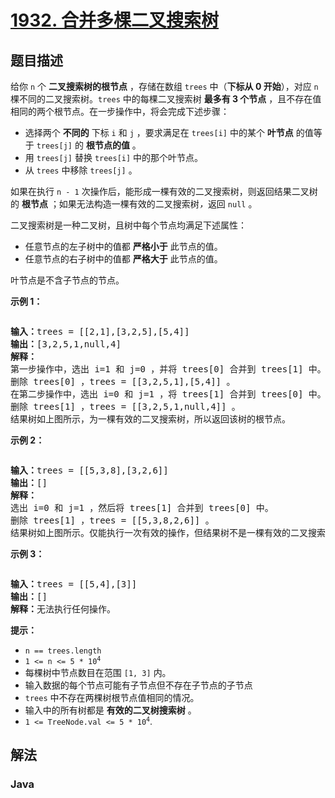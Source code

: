 # [1932. 合并多棵二叉搜索树](https://leetcode.cn/problems/merge-bsts-to-create-single-bst)

## 题目描述

<p>给你 <code>n</code> 个 <strong>二叉搜索树的根节点</strong> ，存储在数组 <code>trees</code> 中（<strong>下标从 0 开始</strong>），对应 <code>n</code> 棵不同的二叉搜索树。<code>trees</code> 中的每棵二叉搜索树 <strong>最多有 3 个节点</strong> ，且不存在值相同的两个根节点。在一步操作中，将会完成下述步骤：</p>

<ul>
	<li>选择两个 <strong>不同的</strong> 下标 <code>i</code> 和 <code>j</code> ，要求满足在&nbsp;<code>trees[i]</code> 中的某个 <strong>叶节点</strong> 的值等于&nbsp;<code>trees[j]</code> 的 <strong>根节点的值</strong> 。</li>
	<li>用&nbsp;<code>trees[j]</code> 替换 <code>trees[i]</code> 中的那个叶节点。</li>
	<li>从 <code>trees</code> 中移除 <code>trees[j]</code> 。</li>
</ul>

<p>如果在执行 <code>n - 1</code> 次操作后，能形成一棵有效的二叉搜索树，则返回结果二叉树的 <strong>根节点</strong> ；如果无法构造一棵有效的二叉搜索树<em>，</em>返回<em> </em><code>null</code> 。</p>

<p>二叉搜索树是一种二叉树，且树中每个节点均满足下述属性：</p>

<ul>
	<li>任意节点的左子树中的值都 <strong>严格小于</strong>&nbsp;此节点的值。</li>
	<li>任意节点的右子树中的值都 <strong>严格大于</strong>&nbsp;此节点的值。</li>
</ul>

<p>叶节点是不含子节点的节点。</p>

<p><strong>示例 1：</strong></p>
<img alt="" src="https://gcore.jsdelivr.net/gh/doocs/leetcode@main/solution/1900-1999/1932.Merge%20BSTs%20to%20Create%20Single%20BST/images/d1.png" />
<pre>
<strong>输入：</strong>trees = [[2,1],[3,2,5],[5,4]]
<strong>输出：</strong>[3,2,5,1,null,4]
<strong>解释：</strong>
第一步操作中，选出 i=1 和 j=0 ，并将 trees[0] 合并到 trees[1] 中。
删除 trees[0] ，trees = [[3,2,5,1],[5,4]] 。
<img alt="" src="https://gcore.jsdelivr.net/gh/doocs/leetcode@main/solution/1900-1999/1932.Merge%20BSTs%20to%20Create%20Single%20BST/images/diagram.png" />
在第二步操作中，选出 i=0 和 j=1 ，将 trees[1] 合并到 trees[0] 中。
删除 trees[1] ，trees = [[3,2,5,1,null,4]] 。
<img alt="" src="https://gcore.jsdelivr.net/gh/doocs/leetcode@main/solution/1900-1999/1932.Merge%20BSTs%20to%20Create%20Single%20BST/images/diagram-2.png" />
结果树如上图所示，为一棵有效的二叉搜索树，所以返回该树的根节点。</pre>

<p><strong>示例 2：</strong></p>
<img alt="" src="https://gcore.jsdelivr.net/gh/doocs/leetcode@main/solution/1900-1999/1932.Merge%20BSTs%20to%20Create%20Single%20BST/images/d2.png" />
<pre>
<strong>输入：</strong>trees = [[5,3,8],[3,2,6]]
<strong>输出：</strong>[]
<strong>解释：</strong>
选出 i=0 和 j=1 ，然后将 trees[1] 合并到 trees[0] 中。
删除 trees[1] ，trees = [[5,3,8,2,6]] 。
<img alt="" src="https://gcore.jsdelivr.net/gh/doocs/leetcode@main/solution/1900-1999/1932.Merge%20BSTs%20to%20Create%20Single%20BST/images/diagram-3.png" />
结果树如上图所示。仅能执行一次有效的操作，但结果树不是一棵有效的二叉搜索树，所以返回 null 。
</pre>

<p><strong>示例 3：</strong></p>
<img alt="" src="https://gcore.jsdelivr.net/gh/doocs/leetcode@main/solution/1900-1999/1932.Merge%20BSTs%20to%20Create%20Single%20BST/images/d3.png" />
<pre>
<strong>输入：</strong>trees = [[5,4],[3]]
<strong>输出：</strong>[]
<strong>解释：</strong>无法执行任何操作。
</pre>

<p><strong>提示：</strong></p>

<ul>
	<li><code>n == trees.length</code></li>
	<li><code>1 &lt;= n &lt;= 5 * 10<sup>4</sup></code></li>
	<li>每棵树中节点数目在范围 <code>[1, 3]</code> 内。</li>
	<li>输入数据的每个节点可能有子节点但不存在子节点的子节点</li>
	<li><code>trees</code> 中不存在两棵树根节点值相同的情况。</li>
	<li>输入中的所有树都是 <strong>有效的二叉树搜索树</strong> 。</li>
	<li><code>1 &lt;= TreeNode.val &lt;= 5 * 10<sup>4</sup></code>.</li>
</ul>

## 解法

### **Java**

```java

```
